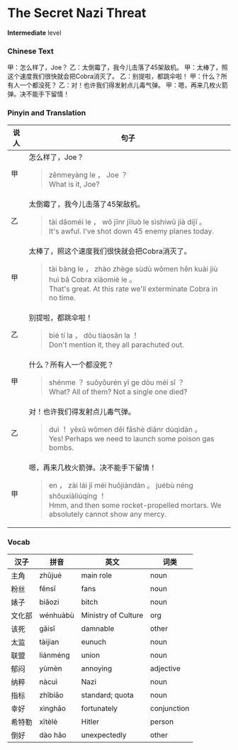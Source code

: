 # The Secret Nazi Threat       
**Intermediate** level
### Chinese Text
甲：怎么样了，Joe？
乙：太倒霉了，我今儿击落了45架敌机。
甲：太棒了，照这个速度我们很快就会把Cobra消灭了。
乙：别提啦，都跳伞啦！
甲：什么？所有人一个都没死？
乙：对！也许我们得发射点儿毒气弹。
甲：嗯，再来几枚火箭弹。决不能手下留情！

### Pinyin and Translation
|说人|句子|
|----|----|
|甲|怎么样了，Joe？<blockquote>zěnmeyàng le ， Joe ？<br />What is it, Joe?</blockquote>|
|乙|太倒霉了，我今儿击落了45架敌机。<blockquote>tài dǎoméi le ， wǒ jīnr jīluò le sìshíwǔ jià díjī 。<br />It's awful. I've shot down 45 enemy planes today.</blockquote>|
|甲|太棒了，照这个速度我们很快就会把Cobra消灭了。<blockquote>tài bàng le ， zhào zhège sùdù wǒmen hěn kuài jiù huì bǎ Cobra xiāomiè le 。<br />That's great. At this rate we'll exterminate Cobra in no time.</blockquote>|
|乙|别提啦，都跳伞啦！<blockquote>bié tí la ， dōu tiàosǎn la ！<br />Don't mention it, they all parachuted out.</blockquote>|
|甲|什么？所有人一个都没死？<blockquote>shénme ？ suǒyǒurén yī ge dōu méi sǐ ？<br />What? All of them? Not a single one died?</blockquote>|
|乙|对！也许我们得发射点儿毒气弹。<blockquote>duì ！ yěxǔ wǒmen děi fāshè diǎnr dúqìdàn 。<br />Yes! Perhaps we need to launch some poison gas bombs.</blockquote>|
|甲|嗯，再来几枚火箭弹。决不能手下留情！<blockquote>en ， zài lái jǐ méi huǒjiàndàn 。 juébù néng shǒuxiàliúqíng ！<br />Hmm, and then some rocket-propelled mortars. We absolutely cannot show any mercy.</blockquote>|
### Vocab
|汉子|拼音|英文|词类|
|----|----|----|----|
|主角|zhǔjué|main role|noun|
|粉丝|fěnsī|fans|noun|
|婊子|biǎozi|bitch|noun|
|文化部|wénhuàbù|Ministry of Culture|org|
|该死|gāisǐ|damnable|other|
|太监|tàijian|eunuch|noun|
|联盟|liánméng|union|noun|
|郁闷|yùmèn|annoying|adjective|
|纳粹|nàcuì|Nazi|noun|
|指标|zhǐbiāo|standard; quota|noun|
|幸好|xìnghǎo|fortunately|conjunction|
|希特勒|xītèlè|Hitler|person|
|倒好|dào hǎo|unexpectedly|other|